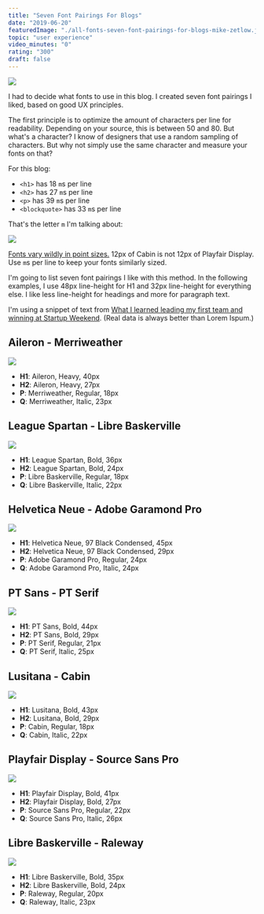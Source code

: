 ```yaml
---
title: "Seven Font Pairings For Blogs"
date: "2019-06-20"
featuredImage: "./all-fonts-seven-font-pairings-for-blogs-mike-zetlow.jpg"
topic: "user experience"
video_minutes: "0"
rating: "300"
draft: false
---
```


![](all-fonts-seven-font-pairings-for-blogs-mike-zetlow.jpg)

I had to decide what fonts to use in this blog. I created seven font pairings I liked, based on good UX principles.

The first principle is to optimize the amount of characters per line for readability. Depending on your source, this is between 50 and 80. But what's a character? I know of designers that use a random sampling of characters. But why not simply use the same character and measure your fonts on that?

For this blog:

* `<h1>` has 18 `m`s per line
* `<h2>` has 27 `m`s per line
* `<p>` has 39 `m`s per line
* `<blockquote>` has 33 `m`s per line

That's the letter `m` I'm talking about:

![](ems-per-line-seven-font-pairings-for-blogs-mike-zetlow.png)

[Fonts vary wildly in point sizes.](http://www.thomasphinney.com/2011/03/point-size/) 12px of Cabin is not 12px of Playfair Display. Use `m`s per line to keep your fonts similarly sized.

I'm going to list seven font pairings I like with this method. In the following examples, I use 48px line-height for H1 and 32px line-height for everything else. I like less line-height for headings and more for paragraph text.

I'm using a snippet of text from [What I learned leading my first team and winning at Startup Weekend](/what-i-learned-leading-my-first-team-and-winning-at-startup-weekend/). (Real data is always better than Lorem Ispum.)

## Aileron - Merriweather

![](aileron-merriweather-seven-font-pairings-for-blogs-mike-zetlow-3.png)

* **H1**: Aileron, Heavy, 40px
* **H2**: Aileron, Heavy, 27px
* **P**: Merriweather, Regular, 18px
* **Q**: Merriweather, Italic, 23px

## League Spartan - Libre Baskerville

![](league-spartan-libre-baskerville-seven-font-pairings-for-blogs-mike-zetlow-3.png)

* **H1**: League Spartan, Bold, 36px
* **H2**: League Spartan, Bold, 24px
* **P**: Libre Baskerville, Regular, 18px
* **Q**: Libre Baskerville, Italic, 22px

## Helvetica Neue - Adobe Garamond Pro

![](helvetica-neue-adobe-garamond-pro-seven-font-pairings-for-blogs-mike-zetlow.png)

* **H1**: Helvetica Neue, 97 Black Condensed, 45px
* **H2**: Helvetica Neue, 97 Black Condensed, 29px
* **P**: Adobe Garamond Pro, Regular, 24px
* **Q**: Adobe Garamond Pro, Italic, 24px

## PT Sans - PT Serif

![](pt-sans-pt-serif-seven-font-pairings-for-blogs-mike-zetlow.png)

* **H1**: PT Sans, Bold, 44px
* **H2**: PT Sans, Bold, 29px
* **P**: PT Serif, Regular, 21px
* **Q**: PT Serif, Italic, 25px

## Lusitana - Cabin

![](lusitana-cabin-seven-font-pairings-for-blogs-mike-zetlow.png)

* **H1**: Lusitana, Bold, 43px
* **H2**: Lusitana, Bold, 29px
* **P**: Cabin, Regular, 18px
* **Q**: Cabin, Italic, 22px

## Playfair Display - Source Sans Pro

![](playfair-display-source-sans-pro-seven-font-pairings-for-blogs-mike-zetlow.png)

* **H1**: Playfair Display, Bold, 41px
* **H2**: Playfair Display, Bold, 27px
* **P**: Source Sans Pro, Regular, 22px
* **Q**: Source Sans Pro, Italic, 26px

## Libre Baskerville - Raleway

![](libre-baskerville-raleway-seven-font-pairings-for-blogs-mike-zetlow.png)

* **H1**: Libre Baskerville, Bold, 35px
* **H2**: Libre Baskerville, Bold, 24px
* **P**: Raleway, Regular, 20px
* **Q**: Raleway, Italic, 23px
